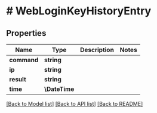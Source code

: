 # # WebLoginKeyHistoryEntry

## Properties

Name | Type | Description | Notes
------------ | ------------- | ------------- | -------------
**command** | **string** |  |
**ip** | **string** |  |
**result** | **string** |  |
**time** | **\DateTime** |  |

[[Back to Model list]](../../README.md#models) [[Back to API list]](../../README.md#endpoints) [[Back to README]](../../README.md)
